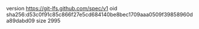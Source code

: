 version https://git-lfs.github.com/spec/v1
oid sha256:d53c0f91c85c866f27e5cd684140be8bec1709aaa0509f39858960da89dabd09
size 2995
